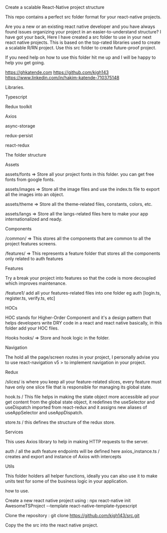 Create a scalable React-Native project structure

This repo contains a perfect src folder format for your react-native projects.

Are you a new or an existing react native developer and you have always found issues organizing your project in an easier-to-understand structure? I have got your back, Here I have created a src folder to use in your next react native projects. This is  based on the top-rated libraries used to create a scalable R/RN project. Use this src folder to create future-proof project.

If you need help on how to use this folder hit me up and I will be happy to help you get going.

https://ghkatende.com
https://github.com/kigh143
https://www.linkedin.com/in/hakim-katende-710375148


Libraries.

Typescript

Redux toolkit

Axios

async-storage

redux-persist

react-redux


The folder structure

Assets

assets/fonts  => Store all your project fonts in this folder. you can get free fonts from google fonts.

assets/images => Store all the image files and use the index.ts file to export all the images into an object.

assets/theme => Store all the theme-related files, constants, colors, etc.

assets/langs => Store all the langs-related files here to make your app internationalized and ready.

Components

/common/ => This stores all the components that are common to all the project features screens.

/features/ => This represents a feature folder that stores all the components only related to auth features

Features

Try a break your project into features so that the code is more decoupled which improves maintenance.

/feature1/ add all your features-related files into one folder eg auth [login.ts, register.ts, verify.ts, etc]

HOCs

HOC stands for Higher-Order Component and it's a design pattern that helps developers write DRY code in a react and react native basically, in this folder add your HOC files.

Hooks
hooks/ => Store and hook logic in the folder.

Navigation

The hold all the page/screen routes in your project, I personally advise you to use react-navigation v5 > to implement navigation in your project.

Redux

/slices/ is where you keep all your feature-related slices, every feature must have only one slice file that is responsible for managing its global state.

hook.ts / This file helps in making the state object more accessible ad your get content from the global state object, it redefines the useSelector and useDispatch imported from react-redux and it assigns new aliases of useAppSelector and useAppDispatch.

store.ts / this defines the structure of the redux store.

Services

This uses Axios library to help in making HTTP requests to the server. 

auth / all the auth feature endpoints will be defined here
axios_instance.ts / creates and export and instance of Axios with intercepts

Utils

This folder holders all helper functions, ideally you can also use it to make units test for some of the business logic in your application.

how to use.

Create a new react native project using : npx react-native init AwesomeTSProject --template react-native-template-typescript

Clone the repository : git clone https://github.com/kigh143/src.git

Copy the the src into the react native project. 



